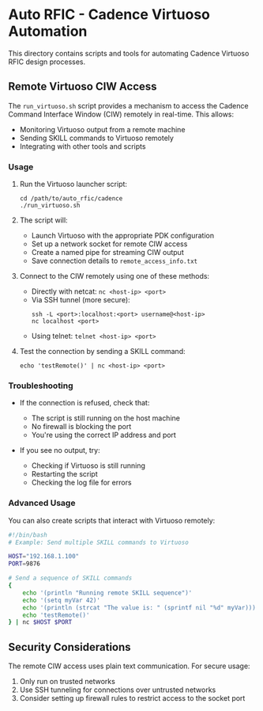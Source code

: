 # Auto RFIC - Cadence Virtuoso Automation

This directory contains scripts and tools for automating Cadence Virtuoso RFIC design processes.

## Remote Virtuoso CIW Access

The `run_virtuoso.sh` script provides a mechanism to access the Cadence Command Interface Window (CIW) remotely in real-time. This allows:

- Monitoring Virtuoso output from a remote machine
- Sending SKILL commands to Virtuoso remotely
- Integrating with other tools and scripts

### Usage

1. Run the Virtuoso launcher script:
   ```
   cd /path/to/auto_rfic/cadence
   ./run_virtuoso.sh
   ```

2. The script will:
   - Launch Virtuoso with the appropriate PDK configuration
   - Set up a network socket for remote CIW access
   - Create a named pipe for streaming CIW output
   - Save connection details to `remote_access_info.txt`

3. Connect to the CIW remotely using one of these methods:
   - Directly with netcat: `nc <host-ip> <port>`
   - Via SSH tunnel (more secure): 
     ```
     ssh -L <port>:localhost:<port> username@<host-ip>
     nc localhost <port>
     ```
   - Using telnet: `telnet <host-ip> <port>`

4. Test the connection by sending a SKILL command:
   ```
   echo 'testRemote()' | nc <host-ip> <port>
   ```

### Troubleshooting

- If the connection is refused, check that:
  - The script is still running on the host machine
  - No firewall is blocking the port
  - You're using the correct IP address and port

- If you see no output, try:
  - Checking if Virtuoso is still running
  - Restarting the script
  - Checking the log file for errors

### Advanced Usage

You can also create scripts that interact with Virtuoso remotely:

```bash
#!/bin/bash
# Example: Send multiple SKILL commands to Virtuoso

HOST="192.168.1.100"
PORT=9876

# Send a sequence of SKILL commands
{
    echo '(println "Running remote SKILL sequence")'
    echo '(setq myVar 42)'
    echo '(println (strcat "The value is: " (sprintf nil "%d" myVar)))'
    echo 'testRemote()'
} | nc $HOST $PORT
```

## Security Considerations

The remote CIW access uses plain text communication. For secure usage:

1. Only run on trusted networks
2. Use SSH tunneling for connections over untrusted networks
3. Consider setting up firewall rules to restrict access to the socket port

